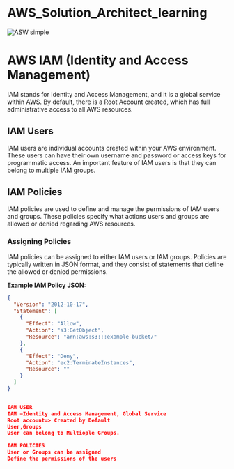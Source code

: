 # AWS_Solution_Architect_learning


![ASW simple](https://www.learnquest.com/assets/images/aws-machine-learning-engineer-certification-path.png)

# AWS IAM (Identity and Access Management)

IAM stands for Identity and Access Management, and it is a global service within AWS. By default, there is a Root Account created, which has full administrative access to all AWS resources.

## IAM Users

IAM users are individual accounts created within your AWS environment. These users can have their own username and password or access keys for programmatic access. An important feature of IAM users is that they can belong to multiple IAM groups.

## IAM Policies

IAM policies are used to define and manage the permissions of IAM users and groups. These policies specify what actions users and groups are allowed or denied regarding AWS resources.

### Assigning Policies

IAM policies can be assigned to either IAM users or IAM groups. Policies are typically written in JSON format, and they consist of statements that define the allowed or denied permissions.

**Example IAM Policy JSON:**

```json
{
  "Version": "2012-10-17",
  "Statement": [
    {
      "Effect": "Allow",
      "Action": "s3:GetObject",
      "Resource": "arn:aws:s3:::example-bucket/"
    },
    {
      "Effect": "Deny",
      "Action": "ec2:TerminateInstances",
      "Resource": ""
    }
  ]
}


IAM USER
IAM =Identity and Access Management, Global Service
Root account=> Created by Default
User,Groups
User can belong to Multiople Groups.

IAM POLICIES
User or Groups can be assigned
Define the permissions of the users



